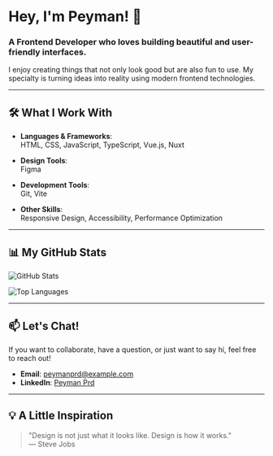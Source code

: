 # Hey, I'm Peyman! 👋  
### A Frontend Developer who loves building beautiful and user-friendly interfaces.

I enjoy creating things that not only look good but are also fun to use. My specialty is turning ideas into reality using modern frontend technologies.

---

## 🛠️ What I Work With

- **Languages & Frameworks**:  
  HTML, CSS, JavaScript, TypeScript, Vue.js, Nuxt

- **Design Tools**:  
  Figma

- **Development Tools**:  
  Git, Vite

- **Other Skills**:  
  Responsive Design, Accessibility, Performance Optimization

---

## 📊 My GitHub Stats

![GitHub Stats](https://github-readme-stats.vercel.app/api?username=peymanprd&show_icons=true&theme=radical)

![Top Languages](https://github-readme-stats.vercel.app/api/top-langs/?username=peymanprd&layout=compact&theme=radical)

---

## 📫 Let's Chat!

If you want to collaborate, have a question, or just want to say hi, feel free to reach out!

- **Email**: [peymanprd@example.com](mailto:peymanprd@example.com)
- **LinkedIn**: [Peyman Prd](https://www.linkedin.com/in/peymanprd)

---

## 💡 A Little Inspiration

> "Design is not just what it looks like. Design is how it works."  
> — Steve Jobs

